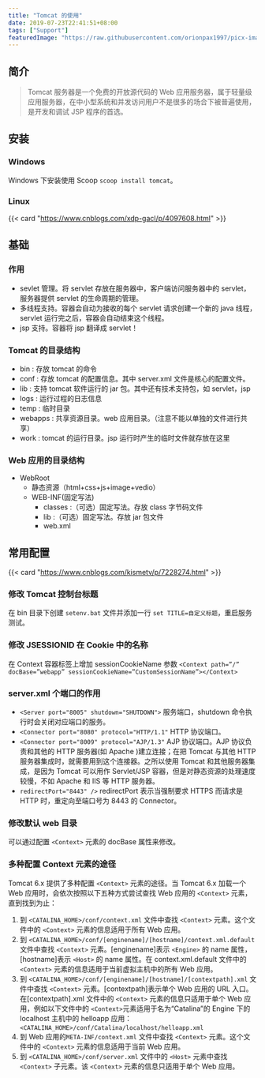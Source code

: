 ```yaml
---
title: "Tomcat 的使用"
date: 2019-07-23T22:41:51+08:00
tags: ["Support"]
featuredImage: "https://raw.githubusercontent.com/orionpax1997/picx-images-hosting/master/Development/tomcat-banner.td82kzu3j6o.webp"
---
```


## 简介

> Tomcat 服务器是一个免费的开放源代码的 Web 应用服务器，属于轻量级应用服务器，在中小型系统和并发访问用户不是很多的场合下被普遍使用，是开发和调试 JSP 程序的首选。

## 安装

### Windows

Windows 下安装使用 Scoop `scoop install tomcat`。

### Linux

{{< card "https://www.cnblogs.com/xdp-gacl/p/4097608.html" >}}

## 基础

### 作用

- sevlet 管理。将 servlet 存放在服务器中，客户端访问服务器中的 servlet，服务器提供 servlet 的生命周期的管理。
- 多线程支持。容器会自动为接收的每个 servlet 请求创建一个新的 java 线程，servlet 运行完之后，容器会自动结束这个线程。
- jsp 支持。容器将 jsp 翻译成 servlet！

### Tomcat 的目录结构

- bin : 存放 tomcat 的命令
- conf : 存放 tomcat 的配置信息。其中 server.xml 文件是核心的配置文件。
- lib : 支持 tomcat 软件运行的 jar 包。其中还有技术支持包，如 servlet，jsp
- logs : 运行过程的日志信息
- temp : 临时目录
- webapps : 共享资源目录。web 应用目录。（注意不能以单独的文件进行共享）
- work : tomcat 的运行目录。jsp 运行时产生的临时文件就存放在这里

### Web 应用的目录结构

- WebRoot
  - 静态资源（html+css+js+image+vedio）
  - WEB-INF(固定写法)
    - classes :（可选）固定写法。存放 class 字节码文件
    - lib :（可选）固定写法。存放 jar 包文件
    - web.xml

## 常用配置

{{< card "https://www.cnblogs.com/kismetv/p/7228274.html" >}}

### 修改 Tomcat 控制台标题

在 bin 目录下创建 `setenv.bat` 文件并添加一行 `set TITLE=自定义标题`，重启服务测试。

### 修改 JSESSIONID 在 Cookie 中的名称

在 Context 容器标签上增加 sessionCookieName 参数 `<Context path=”/” docBase=”webapp” sessionCookieName=”CustomSessionName”></Context>`

### server.xml 个端口的作用

- `<Server port="8005" shutdown="SHUTDOWN">` 服务端口，shutdown 命令执行时会关闭对应端口的服务。
- `<Connector port="8080" protocol="HTTP/1.1"` HTTP 协议端口。
- `<Connector port="8009" protocol="AJP/1.3"` AJP 协议端口。AJP 协议负责和其他的 HTTP 服务器(如 Apache )建立连接；在把 Tomcat 与其他 HTTP 服务器集成时，就需要用到这个连接器。之所以使用 Tomcat 和其他服务器集成，是因为 Tomcat 可以用作 Servlet/JSP 容器，但是对静态资源的处理速度较慢，不如 Apache 和 IIS 等 HTTP 服务器。
- `redirectPort="8443" />` redirectPort 表示当强制要求 HTTPS 而请求是 HTTP 时，重定向至端口号为 8443 的 Connector。

### 修改默认 web 目录

可以通过配置 `<Context>` 元素的 docBase 属性来修改。

### 多种配置 Context 元素的途径

Tomcat 6.x 提供了多种配置 `<Context>` 元素的途径。当 Tomcat 6.x 加载一个 Web 应用时，会依次按照以下五种方式尝试查找 Web 应用的 `<Context>` 元素，直到找到为止：

1. 到 `<CATALINA_HOME>/conf/context.xml` 文件中查找 `<Context>` 元素。这个文件中的 `<Context>` 元素的信息适用于所有 Web 应用。
2. 到 `<CATALINA_HOME>/conf/[enginename]/[hostname]/context.xml.default` 文件中查找 `<Context>` 元素。[enginename]表示 `<Engine>` 的 name 属性，[hostname]表示 `<Host>` 的 name 属性。在 context.xml.default 文件中的 `<Context>` 元素的信息适用于当前虚拟主机中的所有 Web 应用。
3. 到 `<CATALINA_HOME>/conf/[enginename]/[hostname]/[contextpath].xml` 文件中查找 `<Context>` 元素。[contextpath]表示单个 Web 应用的 URL 入口。在[contextpath].xml 文件中的 `<Context>` 元素的信息只适用于单个 Web 应用，例如以下文件中的 `<Context>`元素适用于名为“Catalina”的 Engine 下的 localhost 主机中的 helloapp 应用： `<CATALINA_HOME>/conf/Catalina/localhost/helloapp.xml`
4. 到 Web 应用的`META-INF/context.xml` 文件中查找 `<Context>` 元素。这个文件中的 `<Context>` 元素的信息适用于当前 Web 应用。
5. 到 `<CATALINA_HOME>/conf/server.xml` 文件中的 `<Host>` 元素中查找 `<Context>` 子元素。该 `<Context>` 元素的信息只适用于单个 Web 应用。

